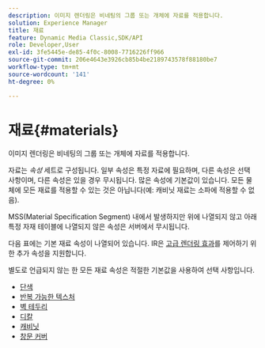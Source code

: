 ```yaml
---
description: 이미지 렌더링은 비네팅의 그룹 또는 개체에 자료를 적용합니다.
solution: Experience Manager
title: 재료
feature: Dynamic Media Classic,SDK/API
role: Developer,User
exl-id: 3fe5445e-de85-4f0c-8008-7716226ff966
source-git-commit: 206e4643e3926cb85b4be2189743578f88180be7
workflow-type: tm+mt
source-wordcount: '141'
ht-degree: 0%

---
```


# 재료{#materials}

이미지 렌더링은 비네팅의 그룹 또는 개체에 자료를 적용합니다.

자료는 *속성* 세트로 구성됩니다. 일부 속성은 특정 자료에 필요하며, 다른 속성은 선택 사항이며, 다른 속성은 있을 경우 무시됩니다. 많은 속성에 기본값이 있습니다. 모든 물체에 모든 재료를 적용할 수 있는 것은 아닙니다(예: 캐비닛 재료는 소파에 적용할 수 없음).

MSS(Material Specification Segment) 내에서 발생하지만 위에 나열되지 않고 아래 특정 자재 테이블에 나열되지 않은 속성은 서버에서 무시됩니다.

다음 표에는 기본 재료 속성이 나열되어 있습니다. IR은 [고급 렌더링 효과](../../../../../../ir-api/http-protocol/image-rendering-api-ref/c-ir-http-protocol-ref/c-ir-http-protocol-syntax-and-features/c-ir-advanced-render-effects/c-ir-advanced-render-effects.md#concept-bf8b6d8460244b9cacc7f4a3df4c5281)를 제어하기 위한 추가 속성을 지원합니다.

별도로 언급되지 않는 한 모든 재료 속성은 적절한 기본값을 사용하여 선택 사항입니다.

* [단색](r-ir-solid-colors.md)
* [반복 가능한 텍스처](r-ir-repeatable-textures.md)
* [벽 테두리](r-ir-wall-borders.md)
* [디칼](r-ir-decals.md)
* [캐비닛](r-ir-cabinets.md)
* [창문 커버](r-ir-window-coverings.md)
